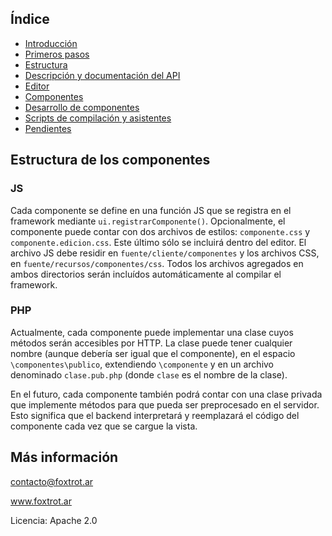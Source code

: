 ## Índice

- [Introducción](../README.md)
- [Primeros pasos](primeros-pasos.md)
- [Estructura](estructura.md)
- [Descripción y documentación del API](api.md)
- [Editor](editor.md)
- [Componentes](componentes.md)
- [Desarrollo de componentes](componentes-estructura.md)
- [Scripts de compilación y asistentes](scripts.md)
- [Pendientes](pendientes.md)

## Estructura de los componentes

### JS

Cada componente se define en una función JS que se registra en el framework mediante `ui.registrarComponente()`. Opcionalmente, el componente puede contar con dos archivos de estilos: `componente.css` y `componente.edicion.css`. Este último sólo se incluirá dentro del editor. El archivo JS debe residir en `fuente/cliente/componentes` y los archivos CSS, en `fuente/recursos/componentes/css`. Todos los archivos agregados en ambos directorios serán incluídos automáticamente al compilar el framework.

### PHP

Actualmente, cada componente puede implementar una clase cuyos métodos serán accesibles por HTTP. La clase puede tener cualquier nombre (aunque debería ser igual que el componente), en el espacio `\componentes\publico`, extendiendo `\componente` y en un archivo denominado `clase.pub.php` (donde `clase` es el nombre de la clase).

En el futuro, cada componente también podrá contar con una clase privada que implemente métodos para que pueda ser preprocesado en el servidor. Esto significa que el backend interpretará y reemplazará el código del componente cada vez que se cargue la vista.

## Más información

contacto@foxtrot.ar

www.foxtrot.ar

Licencia: Apache 2.0
